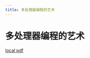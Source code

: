 ```yaml
---
title: 多处理器编程的艺术
---
```


# 多处理器编程的艺术

[local pdf](../../../pdfs/%E5%A4%9A%E5%A4%84%E7%90%86%E5%99%A8%E7%BC%96%E7%A8%8B%E7%9A%84%E8%89%BA%E6%9C%AF.pdf)
